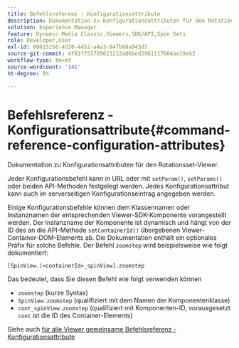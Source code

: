 ```yaml
---
title: Befehlsreferenz - Konfigurationsattribute
description: Dokumentation zu Konfigurationsattributen für den Rotationsset-Viewer.
solution: Experience Manager
feature: Dynamic Media Classic,Viewers,SDK/API,Spin Sets
role: Developer,User
exl-id: 60615258-4d20-4452-a4a3-94fb88a943d7
source-git-commit: 4f81f755789613222a66bed2961117604ae19e62
workflow-type: tm+mt
source-wordcount: '141'
ht-degree: 0%

---
```


# Befehlsreferenz - Konfigurationsattribute{#command-reference-configuration-attributes}

Dokumentation zu Konfigurationsattributen für den Rotationsset-Viewer.

Jeder Konfigurationsbefehl kann in URL oder mit `setParam()`, `setParams()` oder beiden API-Methoden festgelegt werden. Jedes Konfigurationsattribut kann auch im serverseitigen Konfigurationseintrag angegeben werden.

Einige Konfigurationsbefehle können dem Klassennamen oder Instanznamen der entsprechenden Viewer-SDK-Komponente vorangestellt werden. Der Instanzname der Komponente ist dynamisch und hängt von der ID des an die API-Methode `setContainerId()` übergebenen Viewer-Container-DOM-Elements ab. Die Dokumentation enthält ein optionales Präfix für solche Befehle. Der Befehl `zoomstep` wird beispielsweise wie folgt dokumentiert:

`[SpinView.|<containerId>_spinView].zoomstep`

Das bedeutet, dass Sie diesen Befehl wie folgt verwenden können

* `zoomstep` (kurze Syntax)
* `SpinView.zoomstep` (qualifiziert mit dem Namen der Komponentenklasse)
* `cont_spinView.zoomstep` (qualifiziert mit Komponenten-ID, vorausgesetzt `cont` ist die ID des Container-Elements)

Siehe auch [für alle Viewer gemeinsame Befehlsreferenz - Konfigurationsattribute](../../../r-html5-viewer-20-cmdref-configattrib/r-html5-viewer-20-cmdref-configattrib.md#concept-850e0f2c49b949deb7cfbfd330d329bd)
